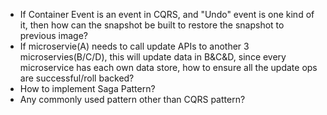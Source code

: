 - If Container Event is an event in CQRS, and "Undo" event is one kind of it, then how can the snapshot be built to restore the snapshot to previous image?
- If microservie(A) needs to call update APIs to another 3 microservies(B/C/D), this will update data in B&C&D, since every microservice has each own data store, how to ensure all the update ops are successful/roll backed?
- How to implement Saga Pattern?
- Any commonly used pattern other than CQRS pattern?

